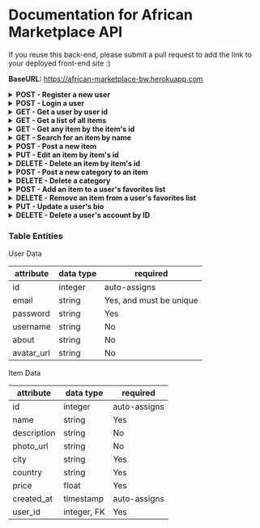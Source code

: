 # Documentation for African Marketplace API

If you reuse this back-end, please submit a pull request to add the link to your deployed front-end site :)

<b>BaseURL:</b> https://african-marketplace-bw.herokuapp.com

<details>
<summary><b>POST - Register a new user</b></summary>

Endpoint: BaseURL/api/auth/register
Requires an object with an email and password, both string data types: 

```
{
	"email": "admin@email.com",
	"password": "password"
}
```

When successful will return status code of 201 (CREATED), the new user object and a token (example):

```
{
    "new_user": {
        "id": 2,
        "email": "admin@email.com",
        "name": null,
        "about": null,
        "avatar_url": null
    },
    "token": "eyJhbGciOiJIUzI1NiIsInR5cCI6kpXVCJ9..."
}
```
</details>

<details>
<summary><b>POST - Login a user</b></summary>
<br>
<b>Endpoint:</b> <code>BaseURL/api/auth/login</code>
<br>
<br>
Requires an object with an email and password, both string data types: 

```
{
	"email": "admin@email.com",
	"password": "password"
}
```

When successful will return status code of 200 (OK), the new item object and a token (example):

```
{
    "user": {
        "id": 2,
        "email": "admin@email.com",
        "name": null,
        "about": null,
        "avatar_url": null
    },
    "token": "eyJhbGciOiJIUzI1NiIsInR5cCI6kpXVCJ9..."
}
```
</details>

<details>
<summary><b>GET - Get a user by user id</b></summary>
<br>
<b>Endpoint:</b> <code>BaseURL/api/users/:id</code>
<br>
<br>
Restricted endpoint. Token required.
<br>
<br>
No body required in the request. 
<br>
<br>
When successful will return status code of 200 (OK) and a single user object with an array of the items they've posted as well as their list of favorite items. Here is an example:

```
{
    "user": {
        "id": 1,
        "email": "admin@email.com",
        "name": null,
        "about": null,
        "avatar_url": null,
        "items": [
            {
                "id": 1,
                "name": "rice",
                "description": null,
                "photo_url": null,
                "city": "Ngozi",
                "country": "BDI",
                "price": 2,
                "created_at": "2019-10-21T04:58:11.423Z",
                "user_id": 1,
                "categories": [
                    {
                        "id": 2,
                        "type": "food",
                        "item_id": 1
                    }
                ]
            }
        ],
        "favorites": [
            {
                "item_id": 1,
                "user_id": 1,
                "id": 1,
                "name": "rice",
                "description": null,
                "photo_url": null,
                "city": "Ngozi",
                "country": "BDI",
                "price": 2,
                "created_at": "2019-10-21T04:58:11.423Z"
            }
        ]
    }
}
```
</details>

<details>
<summary><b>GET - Get a list of all items</b></summary>
<br>
<b>Endpoint:</b> <code>BaseURL/api/items</code>
<br>
<br>
Public access endpoint. No token required.
<br>
<br>
No body required in the request. 
<br>
<br>
When successful will return status code of 200 (OK) and an array of item objects. Here is an example:

```
[
    {
        "id": 1,
        "name": "rice",
        "description": null,
        "photo_url": null,
        "city": "Ngozi",
        "country": "BDI",
        "price": 2.25,
        "created_at": "2019-10-21T04:58:11.423Z",
        "user_id": 1
    },  
    {
        "id": 2,
        "name": "beans",
        "description": null,
        "photo_url": null,
        "city": "Ngozi",
        "country": "BDI",
        "price": 2.75,
        "created_at": "2019-10-21T04:58:11.423Z",
        "user_id": 2
    }
]
```
</details>

<details>
<summary><b>GET - Get any item by the item's id</b></summary>
<br>
<b>Endpoint:</b> <code>BaseURL/api/items/:id</code>
<br>
<br>
Public access endpoint. No token required.
<br>
<br>
No body required in the request. 
<br>
<br>
When successful will return status code of 200 (OK) and a single item object. Here is an example:

```
{
    "item": {
        "id": 1,
        "name": "rice",
        "description": null,
        "photo_url": null,
        "city": "Ngozi",
        "country": "BDI",
        "price": 2,
        "created_at": "2019-10-21T04:58:11.423Z",
        "user_id": 1,
        "categories": [
            {
                "id": 2,
                "type": "food",
                "item_id": 1
            }
        ]
    }
}
```
</details>

<details>
<summary><b>GET - Search for an item by name</b></summary>
<br>
<b>Endpoint:</b> <code>BaseURL/api/items/search/:value</code>
<br>
<br>
Public access endpoint. No token required.
<br>
<br>
No body required in the request. The value you send as the endpoint param will search for any item with any items that include that string of characters. It will ignore casing.
<br>
<br>
When successful will return status code of 200 (OK) and an arry of search results. Here is an example when we search for "ic":

```
[
    {
        "id": 2,
        "name": "Exotic Chicken",
        "description": "Fresh local honey that has no artificial ingredients.",
        "photo_url": "https://www.indianapolisorchard.com/wp-content/uploads/2014/02/apple-varieties-587.jpg",
        "city": "Ngozi",
        "country": "BDI",
        "price": 10.75,
        "created_at": "2019-10-21 22:43:36",
        "user_id": 1,
        "email": "admin@email.com",
        "username": "Amanda Lane",
        "about": null,
        "avatar_url": null
    },
    {
        "id": 3,
        "name": "Rice",
        "description": "Fresh local rice that has no artificial ingredients.",
        "photo_url": "https://www.indianapolisorchard.com/wp-content/uploads/2014/02/apple-varieties-587.jpg",
       "city": "Ngozi",
        "country": "BDI",
        "price": 2,
        "created_at": "2019-10-21 22:46:48",
        "user_id": 1,
        "email": "admin@email.com",
        "username": "Amanda Lane",
        "about": null,
        "avatar_url": null
    }
]
```
</details>

<details>
<summary><b>POST - Post a new item</b></summary>
<br>
<b>Endpoint:</b> <code>BaseURL/api/items</code>
<br>
<br>
Restricted endpoint. Token required.
<br>
<br>
Requires an object with the following required fields: "name", "city", "country", "price", and "user_id". All other fields are optional: 

```
{
	"name": "Unprocessed Honey",
	"description": "Fresh local honey that has no artificial ingredients.",
	"photo_url": "https://www.indianapolisorchard.com/wp-content/uploads/2014/02/apple-varieties-587.jpg",
	"city": "Ngozi",
    "country": "BDI",
	"price": 5.75,
	"user_id": 2
}
```

When successful will return status code of 201 (CREATED) and a single object of the newly created item. Here is an example:

```
{
    "id": 2,
    "name": "Unprocessed Honey",
    "description": "Fresh local honey that has no artificial ingredients.",
    "photo_url": "https://www.indianapolisorchard.com/wp-content/uploads/2014/02/apple-varieties-587.jpg",
   "city": "Ngozi",
        "country": "BDI",
    "price": 5.75,
    "created_at": "2019-10-21T17:44:05.057Z",
    "user_id": 2
}
```
</details>

<details>
<summary><b>PUT - Edit an item by item's id</b></summary>
<br>
<b>Endpoint:</b> <code>BaseURL/api/items/:id</code>
<br>
<br>
Restricted endpoint. Token required.
<br>
<br>
Requires an object with the field(s) being updated:

```
{
	"price": 10.75
}
```

When successful will return status code of 201 (CREATED) and a single object of the newly created item. Here is an example:

```
{
    "id": 2,
    "name": "Unprocessed Honey",
    "description": "Fresh local honey that has no artificial ingredients.",
    "photo_url": "https://www.indianapolisorchard.com/wp-content/uploads/2014/02/apple-varieties-587.jpg",
    "city": "Ngozi",
    "country": "BDI",
    "price": 10.75,
    "created_at": "2019-10-21T17:44:05.057Z",
    "user_id": 2
}
```
</details>

<details>
<summary><b>DELETE - Delete an item by item's id</b></summary>
<br>
<b>Endpoint:</b> <code>BaseURL/api/items/:id</code>
<br>
<br>
Restricted endpoint. Token required.
<br>
<br>
No body required in the request. 
<br>
<br>
When successful will return an HTTP status code of 200 (OK) and a success message. Here is an example:

```
{
    "message": "Item successfully deleted from database."
}
```
</details>

<details>
<summary><b>POST - Post a new category to an item</b></summary>
<br>
<b>Endpoint:</b> <code>BaseURL/api/category</code>
<br>
<br>
Restricted endpoint. Token required.
<br>
<br>
Think of this like a "tag". All categories belong to an item and require an item id. The "type" and "item_id" are required:

```
{
	"type": "Poultry",
    "item_id": 3
}
```

When successful will return status code of 201 (CREATED) and a single object of the newly created category. Here is an example:

```
{
    "id": 4,
    "type": "food",
    "item_id": 2
}
```
</details>

<details>
<summary><b>DELETE - Delete a category </b></summary>
<br>
<b>Endpoint:</b> <code>BaseURL/api/category</code>
<br>
<br>
Restricted endpoint. Token required.
<br>
<br>
Think of this like a "tag". All categories belong to an item and require an item id. The "type" and "item_id" are required:

```
{
	"type": "Poultry",
    "item_id": 3
}
```

When successful will return status code of 201 (CREATED) and a single object of the newly created category. Here is an example:

```
{
    "id": 4,
    "type": "food",
    "item_id": 2
}
```
</details>

<details>
<summary><b>POST - Add an item to a user's favorites list</b></summary>
<br>
<b>Endpoint:</b> <code>BaseURL/api/favorites/:user_id</code>
<br>
<br>
Restricted endpoint. Token required.
<br>
<br>
Requires a request body that is an object with the following shape. This is an example:

```
{
    "item_id": 4
}
```

When successful will return an HTTP status code of 200 (OK) and an array of that user's favorites like this: 

```
{
    "favorites": [
        {
            "item_id": 2,
            "user_id": 1,
            "name": "Exotic Eggs",
            "description": "Local, cage-free fresh farm Exotic Eggs sold by the half dozen.",
            "photo_url": "https://images.unsplash.com/photo-1569127959161-2b1297b2d9a6?ixlib=rb-1.2.1&auto=format&fit=crop&w=1350&q=80",
            "city": "Gitega",
            "country": "BDI",
            "price": 4.75,
            "created_at": "2019-10-22T17:22:45.826Z",
            "email": "testuser@email.com",
            "username": "SMP Admin2",
            "about": "This is the sub admin account.",
            "avatar_url": "https://www.chsbuffalo.org/sites/default/files/styles/crop_230x230/public/default_images/profile-default_0.jpg?itok=DTiAzsNA",
            "favorited": "2"
        }
    ]
}
```
</details>

<details>
<summary><b>DELETE - Remove an item from a user's favorites list</b></summary>
<br>
<b>Endpoint:</b> <code>BaseURL/api/favorites/:user_id</code>
<br>
<br>
Restricted endpoint. Token required.
<br>
<br>
Requires a request body that is an object with the following shape. This is an example:

```
{
    "item_id": 4
}
```

When successful will return an HTTP status code of 200 (OK) and a success message: 

```
{
    "message": "Favorite successfully deleted."
}
```
</details>

<details>
<summary><b>PUT - Update a user's bio</b></summary>
<br>
<b>Endpoint:</b> <code>BaseURL/api/users/:user_id</code>
<br>
<br>
Restricted endpoint. Token required.
<br>
<br>
Requires a request body that is an object. You can update the fields: email, username, about, and avatar_url:

```
{
    "email": "newemail@gmail.com",
    "avatar_url": "http://www.super-awesome-photo.com"
}
```

When successful will return an HTTP status code of 201 (CREATED) and the updated user's object: 

```
{
    "id": 1,
    "email": "admin@email.com",
    "username": "Admin User",
    "about": "This is the main admin account.",
    "avatar_url": "http://www.super-awesome-photo.com"
}
```
</details>

<details>
<summary><b>DELETE - Delete a user's account by ID</b></summary>
<br>
<b>Endpoint:</b> <code>BaseURL/api/users/:user_id</code>
<br>
<br>
Restricted endpoint. Token required.
<br>
<br>
No request body required.

When successful will return an HTTP status code of 200 (OK) and a success message: 

```
{
    "message": "User successfully deleted."
}
```
</details>

### Table Entities

User Data 

| attribute  | data type | required                |
|------------|-----------|-------------------------|
| id         | integer   | auto-assigns            |
| email      | string    | Yes, and must be unique |
| password   | string    | Yes                     |
| username   | string    | No                      |
| about      | string    | No                      |
| avatar_url | string    | No                      |

Item Data

| attribute   | data type | required     |
|-------------|-----------|--------------|
| id          | integer   | auto-assigns |
| name        | string    | Yes          |
| description | string    | No           |
| photo_url   | string    | No           |
| city        | string    | Yes          |
| country     | string    | Yes          |
| price       | float     | Yes          |
| created_at  | timestamp | auto-assigns |
| user_id     | integer, FK   | Yes          |

